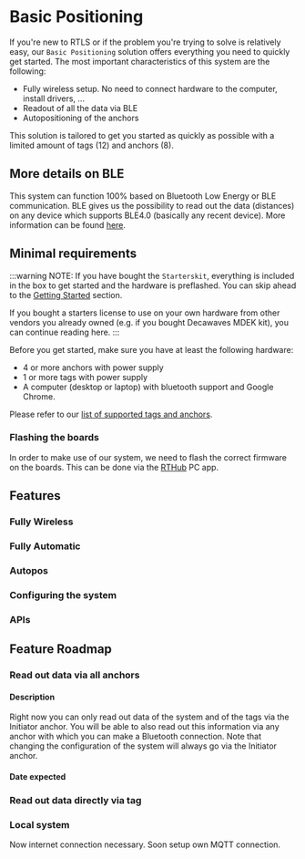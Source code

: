 # Basic Positioning
If you're new to RTLS or if the problem you're trying to solve is relatively easy, our `Basic Positioning` solution offers everything you need to quickly get started.
The most important characteristics of this system are the following:
 - Fully wireless setup. No need to connect hardware to the computer, install drivers, ...
 - Readout of all the data via BLE
 - Autopositioning of the anchors 

This solution is tailored to get you started as quickly as possible with a limited amount of tags (12) and anchors (8).

## More details on BLE
This system can function 100% based on Bluetooth Low Energy or BLE communication.
BLE gives us the possibility to read out the data (distances) on any device which supports BLE4.0 (basically any recent device).
More information can be found [here](/hardware/hw_interface_ble.html).


## Minimal requirements
:::warning NOTE:
  If you have bought the `Starterskit`, everything is included in the box to get started and the hardware is preflashed.
  You can skip ahead to the [Getting Started](/getstarted/basic_positioning_getting_started.html#getting-started) section.

  If you bought a starters license to use on your own hardware from other vendors you already owned (e.g. if you bought Decawaves MDEK kit), you can continue reading here.
:::

Before you get started, make sure you have at least the following hardware:
 - 4 or more anchors with power supply
 - 1 or more tags with power supply
 - A computer (desktop or laptop) with bluetooth support and Google Chrome.

 Please refer to our [list of supported tags and anchors](hardware/hw_boards.html).

### Flashing the boards
In order to make use of our system, we need to flash the correct firmware on the boards.
This can be done via the [RTHub](/hub/firmware.html) PC app.

## Features
### Fully Wireless

### Fully Automatic

### Autopos

### Configuring the system

### APIs

## Feature Roadmap
### Read out data via all anchors
#### Description
Right now you can only read out data of the system and of the tags via the Initiator anchor.
You will be able to also read out this information via any anchor with which you can make a Bluetooth connection.
Note that changing the configuration of the system will always go via the Initiator anchor.

#### Date expected

### Read out data directly via tag



### Local system
Now internet connection necessary. 
Soon setup own MQTT connection.
